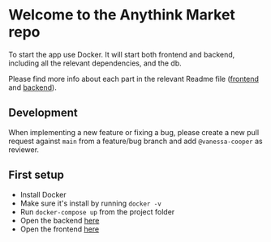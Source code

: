 # Welcome to the Anythink Market repo

To start the app use Docker. It will start both frontend and backend, including all the relevant dependencies, and the db.

Please find more info about each part in the relevant Readme file ([frontend](frontend/readme.md) and [backend](backend/README.md)).

## Development

When implementing a new feature or fixing a bug, please create a new pull request against `main` from a feature/bug branch and add `@vanessa-cooper` as reviewer.

## First setup

* Install Docker
* Make sure it's install by running `docker -v`
* Run `docker-compose up` from the project folder
* Open the backend [here](http://localhost:3000/api/ping)
* Open the frontend [here](http://localhost:3001)

